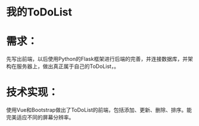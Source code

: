 # 我的ToDoList  

# 需求：  
先写出前端，以后使用Python的Flask框架进行后端的完善，并连接数据库，并架构在服务器上，做出真正属于自己的ToDoList，。

# 技术实现：  
使用Vue和Bootstrap做出了ToDoList的前端，包括添加、更新、删除、排序。能完美适应不同的屏幕分辨率。
